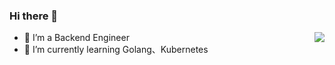 ### Hi there 👋

<img align="right" src="https://github-readme-stats.vercel.app/api?username=lamoz-boty&show_icons=true&icon_color=CE1D2D&text_color=718096&bg_color=ffffff&hide_title=true" />

- 🔭 I’m a Backend Engineer
- 🌱 I’m currently learning Golang、Kubernetes


